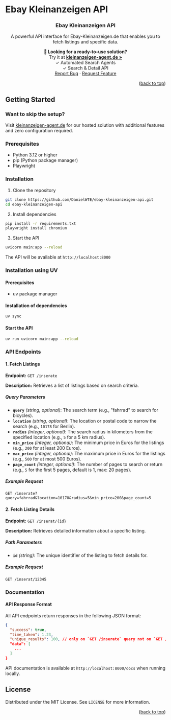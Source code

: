 # Ebay Kleinanzeigen API

<div align="center">
  <h3 align="center">Ebay Kleinanzeigen API</h3>

  <p align="center">
    A powerful API interface for Ebay-Kleinanzeigen.de that enables you to fetch listings and specific data.
  </p>

  <p align="center">
    <b>🚀 Looking for a ready-to-use solution?</b>
    <br />
    Try it at <a href="https://kleinanzeigen-agent.de/features/developer-api"><strong>kleinanzeigen-agent.de »</strong></a>
    <br />
    ✓ Automated Search Agents
    <br />
    ✓ Search & Detail API
    <br />
    <a href="https://github.com/DanielWTE/ebay-kleinanzeigen-api/issues">Report Bug</a>
    ·
    <a href="https://github.com/DanielWTE/ebay-kleinanzeigen-api/issues">Request Feature</a>
  </p>
</div>

<p align="right">(<a href="#readme-top">back to top</a>)</p>

## Getting Started

### Want to skip the setup?

Visit [kleinanzeigen-agent.de](https://kleinanzeigen-agent.de/features/developer-api) for our hosted solution with additional features and zero configuration required.

### Prerequisites

- Python 3.12 or higher
- pip (Python package manager)
- Playwright

### Installation

1. Clone the repository

```sh
git clone https://github.com/DanielWTE/ebay-kleinanzeigen-api.git
cd ebay-kleinanzeigen-api
```

2. Install dependencies

```sh
pip install -r requirements.txt
playwright install chromium
```

3. Start the API

```sh
uvicorn main:app --reload
```

The API will be available at `http://localhost:8000`

### Installation using UV

#### Prerequisites

- uv package manager

#### Installation of dependencies

```sh
uv sync
```

#### Start the API

```sh
uv run uvicorn main:app --reload
```

### API Endpoints

#### 1. Fetch Listings

**Endpoint:** `GET /inserate`

**Description:** Retrieves a list of listings based on search criteria.

##### Query Parameters

- **`query`** *(string, optional)*: The search term (e.g., "fahrrad" to search for bicycles).
- **`location`** *(string, optional)*: The location or postal code to narrow the search (e.g., `10178` for Berlin).
- **`radius`** *(integer, optional)*: The search radius in kilometers from the specified location (e.g., `5` for a 5 km radius).
- **`min_price`** *(integer, optional)*: The minimum price in Euros for the listings (e.g., `200` for at least 200 Euros).
- **`max_price`** *(integer, optional)*: The maximum price in Euros for the listings (e.g., `500` for at most 500 Euros).
- **`page_count`** *(integer, optional)*: The number of pages to search or return (e.g., `5` for the first 5 pages, default is 1, max: 20 pages).

##### Example Request

```http
GET /inserate?query=fahrrad&location=10178&radius=5&min_price=200&page_count=5
```

#### 2. Fetch Listing Details

**Endpoint:** `GET /inserat/{id}`

**Description:** Retrieves detailed information about a specific listing.

##### Path Parameters

- **`id`** *(string)*: The unique identifier of the listing to fetch details for.

##### Example Request

```http
GET /inserat/12345
```

### Documentation

#### API Response Format

All API endpoints return responses in the following JSON format:

```json
{
  "success": true,
  "time_taken": 1.23,
  "unique_results": 100, // only on `GET /inserate` query not on `GET /inserat/{id}`
  "data": [
    ...
  ]
}
```

API documentation is available at `http://localhost:8000/docs` when running locally.

## License

Distributed under the MIT License. See `LICENSE` for more information.

<p align="right">(<a href="#readme-top">back to top</a>)</p>

